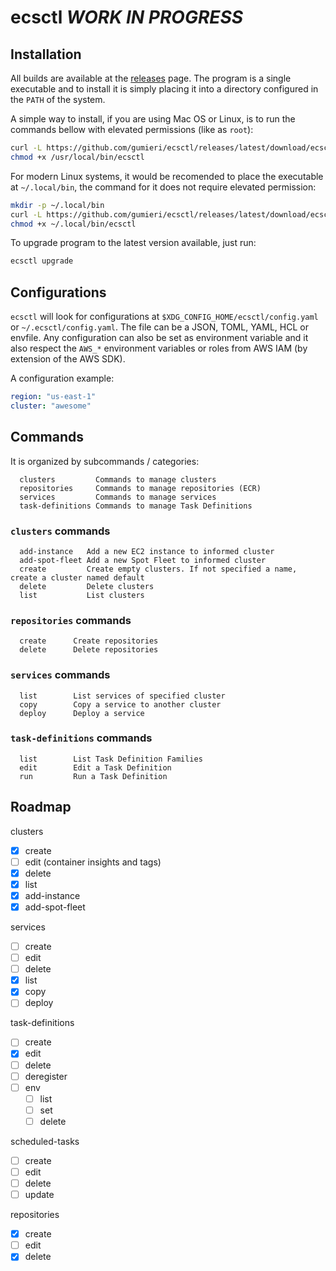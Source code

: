 # ecsctl *WORK IN PROGRESS*

## Installation

All builds are available at the [releases](https://github.com/gumieri/ecsctl/releases) page. The program is a single executable and to install it is simply placing it into a directory configured in the `PATH` of the system.

A simple way to install, if you are using Mac OS or Linux, is to run the commands bellow with elevated permissions (like as `root`):
```bash
curl -L https://github.com/gumieri/ecsctl/releases/latest/download/ecsctl-`uname -s`-`uname -m` -o /usr/local/bin/ecsctl
chmod +x /usr/local/bin/ecsctl
```

For modern Linux systems, it would be recomended to place the executable at `~/.local/bin`, the command for it does not require elevated permission:
```bash
mkdir -p ~/.local/bin
curl -L https://github.com/gumieri/ecsctl/releases/latest/download/ecsctl-`uname -s`-`uname -m` -o ~/.local/bin/ecsctl
chmod +x ~/.local/bin/ecsctl
```

To upgrade program to the latest version available, just run:
```bash
ecsctl upgrade
```

## Configurations
`ecsctl` will look for configurations at `$XDG_CONFIG_HOME/ecsctl/config.yaml` or `~/.ecsctl/config.yaml`.
The file can be a JSON, TOML, YAML, HCL or envfile. Any configuration can also be set as environment variable and it also respect the `AWS_*` environment variables or roles from AWS IAM (by extension of the AWS SDK).

A configuration example:
```yaml
region: "us-east-1"
cluster: "awesome"
```

## Commands

It is organized by subcommands / categories:
```
  clusters         Commands to manage clusters
  repositories     Commands to manage repositories (ECR)
  services         Commands to manage services
  task-definitions Commands to manage Task Definitions
```

### `clusters` commands
```
  add-instance   Add a new EC2 instance to informed cluster
  add-spot-fleet Add a new Spot Fleet to informed cluster
  create         Create empty clusters. If not specified a name, create a cluster named default
  delete         Delete clusters
  list           List clusters
```

### `repositories` commands
```
  create      Create repositories
  delete      Delete repositories
```

### `services` commands
```
  list        List services of specified cluster
  copy        Copy a service to another cluster
  deploy      Deploy a service
```

### `task-definitions` commands
```
  list        List Task Definition Families
  edit        Edit a Task Definition
  run         Run a Task Definition
```

## Roadmap

clusters
  - [x] create
  - [ ] edit (container insights and tags)
  - [x] delete
  - [x] list
  - [x] add-instance
  - [x] add-spot-fleet

services
  - [ ] create
  - [ ] edit
  - [ ] delete
  - [x] list
  - [x] copy
  - [ ] deploy

task-definitions
  - [ ] create
  - [x] edit
  - [ ] delete
  - [ ] deregister
  - [ ] env
    - [ ] list
    - [ ] set
    - [ ] delete

scheduled-tasks
  - [ ] create
  - [ ] edit
  - [ ] delete
  - [ ] update

repositories
  - [x] create
  - [ ] edit
  - [x] delete
